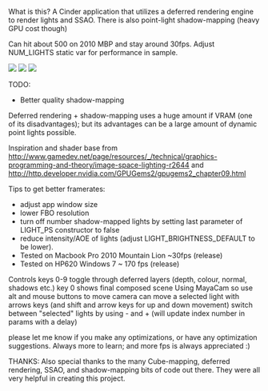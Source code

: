 What is this?
A Cinder application that utilizes a deferred rendering engine to render lights and SSAO. There is also point-light shadow-mapping (heavy GPU cost though)

Can hit about 500 on 2010 MBP and stay around 30fps. Adjust NUM_LIGHTS static var for performance in sample.

<img src="http://farm9.staticflickr.com/8363/8402994769_16588ca60f_c.jpg" />
<img src="http://farm9.staticflickr.com/8087/8406554876_8af255d2e0_c.jpg" />
<img src="http://farm9.staticflickr.com/8216/8406568340_3099ee04f3_c.jpg" />

TODO: <br />
- Better quality shadow-mapping <br />

Deferred rendering + shadow-mapping uses a huge amount if VRAM (one of its disadvantages); but its advantages can be a large amount of dynamic point lights possible.

Inspiration and shader base from http://www.gamedev.net/page/resources/_/technical/graphics-programming-and-theory/image-space-lighting-r2644 and http://http.developer.nvidia.com/GPUGems2/gpugems2_chapter09.html

Tips to get better framerates:
- adjust app window size
- lower FBO resolution
- turn off number shadow-mapped lights by setting last parameter of LIGHT_PS constructor to false
- reduce intensity/AOE of lights (adjust LIGHT_BRIGHTNESS_DEFAULT to be lower).
- Tested on Macbook Pro 2010 Mountain Lion ~30fps (release)
- Tested on HP620 Windows 7  ~ 170 fps (release)

Controls
keys 0-9 toggle through deferred layers (depth, colour, normal, shadows etc.)
key 0 shows final composed scene
Using MayaCam so use alt and mouse buttons to move camera
can move a selected light with arrows keys (and shift and arrow keys for up and down movement)
switch between "selected" lights by using - and + (will update index number in params with a delay)

please let me know if you make any optimizations, or have any optimization suggestions. Always more to learn; and more fps is always appreciated :)

THANKS: Also special thanks to the many Cube-mapping, deferred rendering, SSAO, and shadow-mapping bits of code out there. They were all very helpful in creating this project.
